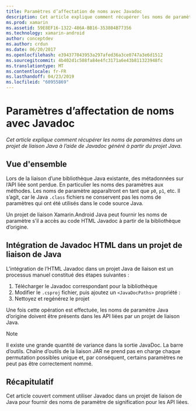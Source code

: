 ```yaml
---
title: Paramètres d’affectation de noms avec Javadoc
description: Cet article explique comment récupérer les noms de paramètres dans un projet de liaison Java à l’aide de Javadoc généré à partir du projet Java.
ms.prod: xamarin
ms.assetid: 59E8EF16-1322-486A-BB16-353804B77356
ms.technology: xamarin-android
author: conceptdev
ms.author: crdun
ms.date: 06/20/2017
ms.openlocfilehash: e394377043953a297afed36a3ce0747a3e6d1512
ms.sourcegitcommit: 4b402d1c508fa84e4fc3171a6e43b811323948fc
ms.translationtype: MT
ms.contentlocale: fr-FR
ms.lasthandoff: 04/23/2019
ms.locfileid: "60955869"
---
```

# <a name="naming-parameters-with-javadoc"></a>Paramètres d’affectation de noms avec Javadoc

_Cet article explique comment récupérer les noms de paramètres dans un projet de liaison Java à l’aide de Javadoc généré à partir du projet Java._


## <a name="overview"></a>Vue d'ensemble

Lors de la liaison d’une bibliothèque Java existante, des métadonnées sur l’API liée sont perdue. En particulier les noms des paramètres aux méthodes. Les noms de paramètre apparaîtront en tant que `p0`, `p1`, etc. Il s’agit, car le Java `.class` fichiers ne conservent pas les noms de paramètres qui ont été utilisés dans le code source Java. 

Un projet de liaison Xamarin.Android Java peut fournir les noms de paramètre s’il a accès au code HTML Javadoc à partir de la bibliothèque d’origine. 

## <a name="integrating-javadoc-html-into-a-java-binding-project"></a>Intégration de Javadoc HTML dans un projet de liaison de Java

L’intégration de l’HTML Javadoc dans un projet Java de liaison est un processus manuel constitué des étapes suivantes : 

1.  Télécharger le Javadoc correspondant pour la bibliothèque
2.  Modifier le `.csproj` fichier, puis ajoutez un `<JavaDocPaths>` propriété :
3.  Nettoyez et regénérez le projet

Une fois cette opération est effectuée, les noms de paramètre Java d’origine doivent être présents dans les API liées par un projet de liaison Java. 


> [!NOTE]
> Il existe une grande quantité de variance dans la sortie JavaDoc. La barre d’outils. Chaîne d’outils de la liaison JAR ne prend pas en charge chaque permutation possibles unique et, par conséquent, certains paramètres ne peut pas être correctement nommé.


## <a name="summary"></a>Récapitulatif

Cet article couvert comment utiliser Javadoc dans un projet de liaison de Java pour fournir des noms de paramètre de signification pour les API liées. 

